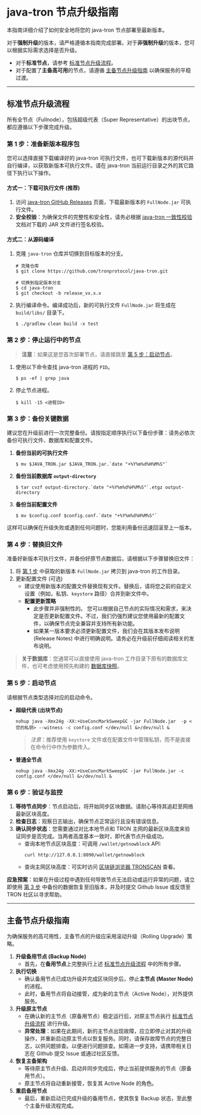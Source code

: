 # java-tron 节点升级指南

本指南详细介绍了如何安全地将您的 java-tron 节点部署至最新版本。

对于**强制升级**的版本，请严格遵循本指南完成部署。对于**非强制升级**的版本，您可以根据实际需求选择是否升级。

  * 对于**标准节点**，请参考 [标准节点升级流程](#standard_process)。
  * 对于配置了**主备高可用**的节点，请遵循 [主备节点升级指南](#primary/backup_upgrade) 以确保服务的平稳过渡。

-----
<a id="standard_process"></a> 
## 标准节点升级流程

所有全节点（Fullnode），包括超级代表（Super Representative）的出块节点，都应遵循以下步骤完成升级。

<a id="step1"></a> 
### 第 1 步：准备新版本程序包

您可以选择直接下载编译好的 java-tron 可执行文件，也可下载新版本的源代码并自行编译，以获取新版本可执行文件。请在 java-tron 当前运行目录之外的其它路径下执行以下操作。

#### 方式一：下载可执行文件 (推荐)

1.  访问 [java-tron GitHub Releases](https://github.com/tronprotocol/java-tron/releases) 页面，下载最新版本的 `FullNode.jar` 可执行文件。
2.  **安全校验**：为确保文件的完整性和安全性，请务必根据 [java-tron 一致性校验](https://tronprotocol.github.io/documentation-zh/releases/signature_verification/) 文档对下载的 JAR 文件进行签名校验。

#### 方式二：从源码编译

1.  克隆 `java-tron` 仓库并切换到目标版本的分支。
    ```
    # 克隆仓库
    $ git clone https://github.com/tronprotocol/java-tron.git

    # 切换到指定版本分支
    $ cd java-tron
    $ git checkout -b release_vx.x.x
    ```
2.  执行编译命令。编译成功后，新的可执行文件 `FullNode.jar` 将生成在 `build/libs/` 目录下。
    ```
    $ ./gradlew clean build -x test
    ```

### 第 2 步：停止运行中的节点

> **注意**：如果这是您首次部署节点，请直接跳至 [第 5 步：启动节点](#step5)。

1.  使用以下命令查找 java-tron 进程的 `PID`。
    ```
    $ ps -ef | grep java
    ```
2.  停止节点进程。
    ```
    $ kill -15 <进程ID>
    ```
<a id="step3"></a> 
### 第 3 步：备份关键数据

建议您在升级前进行一次完整备份。请按指定顺序执行以下备份步骤：请务必依次备份可执行文件、数据库和配置文件。

1. **备份当前的可执行文件**
    ```
    $ mv $JAVA_TRON.jar $JAVA_TRON.jar.`date "+%Y%m%d%H%M%S"`
    ```
2. **备份当前数据库 `output-directory`**
    ```
    $ tar cvzf output-directory.`date "+%Y%m%d%H%M%S"`.etgz output-directory
    ```
3. **备份当前配置文件**
    ```
    $ mv $config.conf $config.conf.`date "+%Y%m%d%H%M%S"`
    ```
这样可以确保在升级失败或遇到任何问题时，您能利用备份迅速回滚至上一版本。

### 第 4 步：替换旧文件

准备好新版本可执行文件，并备份好原节点数据后，请根据以下步骤替换旧文件：

1.  将 [第 1 步](#step1) 中获取的新版本 `FullNode.jar` 拷贝到 java-tron 的工作目录。
2. 更新配置文件 (可选)
    - 建议使用新版本的配置文件替换现有文件。替换后，请将您之前的自定义设置（例如，私钥、`keystore` 路径）合并到新文件中。
    - **配置更新策略**
        - 此步骤并非强制性的。 您可以根据自己节点的实际情况和需求，来决定是否更新配置文件。不过，我们仍强烈建议您使用最新的配置文件，以确保节点完全兼容并支持所有新功能。
        - 如果某一版本要求必须更新配置文件，我们会在其版本发布说明 (Release Notes) 中进行明确说明。请务必在升级前仔细阅读相关的发布说明。

> **关于数据库**：您通常可以直接使用 java-tron 工作目录下原有的数据库文件，也可考虑使用预先构建的 [数据库快照](https://tronprotocol.github.io/documentation-zh/using_javatron/backup_restore)。

<a id="step5"></a> 
### 第 5 步：启动节点

请根据节点类型选择对应的启动命令。

  * **超级代表 (出块节点)**

    ```
    nohup java -Xmx24g -XX:+UseConcMarkSweepGC -jar FullNode.jar  -p <您的私钥> --witness -c config.conf </dev/null &>/dev/null &
    ```
    > *注意*：推荐使用 `keystore` 文件或在配置文件中管理私钥，而不是直接在命令行中作为参数传入。
    
  * **普通全节点**

    ```
    nohup java -Xmx24g -XX:+UseConcMarkSweepGC -jar FullNode.jar -c config.conf </dev/null &>/dev/null &
    ```

### 第 6 步：验证与监控

1.  **等待节点同步**：节点启动后，将开始同步区块数据。请耐心等待其追赶至网络最新区块高度。
2.  **检查日志**：观察日志输出，确保节点正常运行且没有错误信息。
3.  **确认同步状态**：您需要通过对比本地节点和 TRON 主网的最新区块高度来验证同步是否完成。当两者高度基本一致时，即代表节点升级成功。
    - 查询本地节点区块高度：可调用 `/wallet/getnowblock` API:
        ```
        curl http://127.0.0.1:8090/wallet/getnowblock
        ```
    - 查询主网区块高度：可实时访问 [区块链浏览器 TRONSCAN](https://tronscan.org) 查看。

**应急预案**：如果在升级过程中遇到任何导致节点无法启动或运行异常的问题，请立即使用 [第 3 步](#step3) 中备份的数据恢复至旧版本，并及时提交 Github Issue 或反馈至 TRON 社区以寻求帮助。

-----
<a id="primary/backup_upgrade"></a> 
## 主备节点升级指南

为确保服务的高可用性，主备节点的升级应采用滚动升级（Rolling Upgrade）策略。

1.  **升级备用节点 (Backup Node)** 
      * 首先，在**备用节点**上完整执行上述 [标准节点升级流程](#standard_process) 中的所有步骤。
2.  **执行切换**
      * 确认备用节点已成功升级并完成区块同步后，停止**主节点 (Master Node)** 的进程。
      * 此时，备用节点将自动接管，成为新的主节点（Active Node），对外提供服务。
3.  **升级原主节点**
      * 在确认新的主节点（原备用节点）稳定运行后，对原主节点执行 [标准节点升级流程](#standard_process) 进行升级。
      * **异常处理**：如果在此期间，新的主节点出现故障，应立即停止对其的升级操作，并重新启动原主节点以恢复服务。同时，请保存故障节点的完整日志，以供问题排查。以便进行问题排查。如需进一步支持，请携带相关日志在 Github 提交 Issue 或通过社区反馈。
4.  **恢复主备架构**
      * 等待原主节点升级、启动并同步完成后，停止当前提供服务的节点（原备用节点）。
      * 原主节点将自动重新接管，恢复其 Active Node 的角色。
5.  **重启备用节点**
      * 最后，重新启动已完成升级的备用节点，使其恢复 Backup 状态，至此整个主备升级流程完成。
